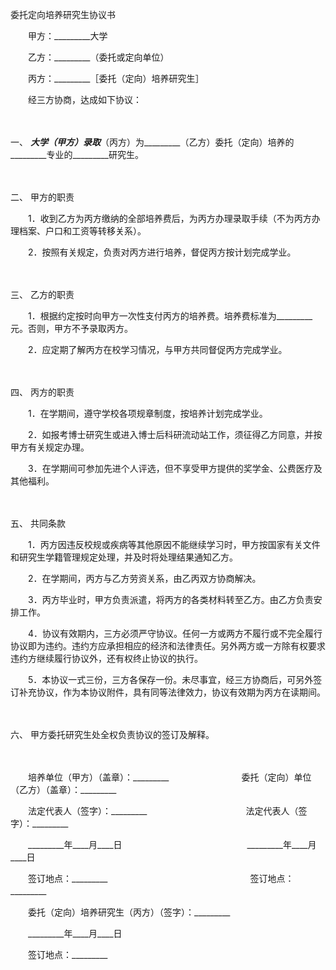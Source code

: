 



委托定向培养研究生协议书



 

　　甲方：_________大学　　

　　乙方：_________（委托或定向单位）　　

　　丙方：_________［委托（定向）培养研究生］　　

　　经三方协商，达成如下协议：

　　

一、
_________大学（甲方）录取_________（丙方）为_________（乙方）委托（定向）培养的_________专业的_________研究生。

　　

二、
甲方的职责

　　1．收到乙方为丙方缴纳的全部培养费后，为丙方办理录取手续（不为丙方办理档案、户口和工资等转移关系）。

　　2．按照有关规定，负责对丙方进行培养，督促丙方按计划完成学业。

　　

三、
乙方的职责

　　1．根据约定按时向甲方一次性支付丙方的培养费。培养费标准为_________元。否则，甲方不予录取丙方。

　　2．应定期了解丙方在校学习情况，与甲方共同督促丙方完成学业。

　　

四、
丙方的职责

　　1．在学期间，遵守学校各项规章制度，按培养计划完成学业。

　　2．如报考博士研究生或进入博士后科研流动站工作，须征得乙方同意，并按甲方有关规定办理。

　　3．在学期间可参加先进个人评选，但不享受甲方提供的奖学金、公费医疗及其他福利。

　　

五、
共同条款

　　1．丙方因违反校规或疾病等其他原因不能继续学习时，甲方按国家有关文件和研究生学籍管理规定处理，并及时将处理结果通知乙方。

　　2．在学期间，丙方与乙方劳资关系，由乙丙双方协商解决。

　　3．丙方毕业时，甲方负责派遣，将丙方的各类材料转至乙方。由乙方负责安排工作。

　　4．协议有效期内，三方必须严守协议。任何一方或两方不履行或不完全履行协议即为违约。违约方应承担相应的经济和法律责任。另外两方或一方除有权要求违约方继续履行协议外，还有权终止协议的执行。

　　5．本协议一式三份，三方各保存一份。未尽事宜，经三方协商后，可另外签订补充协议，作为本协议附件，具有同等法律效力，协议有效期为丙方在读期间。

　　

六、
甲方委托研究生处全权负责协议的签订及解释。

　　

　　培养单位（甲方）（盖章）：_________　　　　　　　　 委托（定向）单位（乙方）（盖章）：_________　　

　　法定代表人（签字）：_________　　　　　　　　　　　 法定代表人（签字）：_________　　

　　_________年____月____日　　　　　　　　　　　　　　 _________年____月____日　　

　　签订地点：_________　　　　　　　　　　　　　　　　 签订地点：_________　　

　　委托（定向）培养研究生（丙方）（签字）：_________　　

　　_________年____月____日　　

　　签订地点：_________